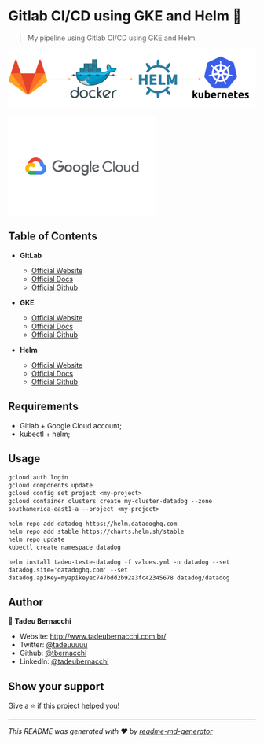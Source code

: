 <h1 align="">Gitlab CI/CD using GKE and Helm 👋</h1>
<p>
</p>

> My pipeline using Gitlab CI/CD using GKE and Helm.

![GitLab](/.github/assets/img/gitlab-pipe.png)

<div align=>
	<img align="center" width="300px" src=/.github/assets/img/google-cloud-logo.png>
</div>

## Table of Contents

* **GitLab**  
  * [Official Website](https://gitlab.com/)
  * [Official Docs](https://docs.gitlab.com/)
  * [Official Github](https://github.com/gitlabhq)

* **GKE**  
  * [Official Website](https://cloud.google.com/kubernetes-engine)
  * [Official Docs](https://cloud.google.com/kubernetes-engine/docs/quickstart)
  * [Official Github](https://github.com/GoogleCloudPlatform/kubernetes-engine-samples)

* **Helm**  
  * [Official Website](https://helm.sh/)
  * [Official Docs](https://helm.sh/docs/)
  * [Official Github](https://github.com/helm/helm)

## Requirements
* Gitlab + Google Cloud account;
* kubectl + helm;

## Usage

```
gcloud auth login
gcloud components update
gcloud config set project <my-project>
gcloud container clusters create my-cluster-datadog --zone southamerica-east1-a --project <my-project>
```

```
helm repo add datadog https://helm.datadoghq.com
helm repo add stable https://charts.helm.sh/stable
helm repo update
kubectl create namespace datadog
```

```
helm install tadeu-teste-datadog -f values.yml -n datadog --set datadog.site='datadoghq.com' --set datadog.apiKey=myapikeyec747bdd2b92a3fc42345678 datadog/datadog
```

## Author

👤 **Tadeu Bernacchi**

* Website: http://www.tadeubernacchi.com.br/
* Twitter: [@tadeuuuuu](https://twitter.com/tadeuuuuu)
* Github: [@tbernacchi](https://github.com/tbernacchi)
* LinkedIn: [@tadeubernacchi](https://linkedin.com/in/tadeubernacchi)

## Show your support

Give a ⭐️ if this project helped you!

***
_This README was generated with ❤️ by [readme-md-generator](https://github.com/kefranabg/readme-md-generator)_
